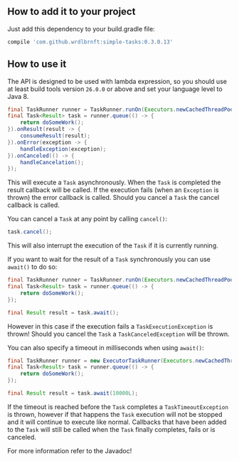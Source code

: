 ## How to add it to your project

Just add this dependency to your build.gradle file:

```groovy
compile 'com.github.wrdlbrnft:simple-tasks:0.3.0.13'
```

## How to use it

The API is designed to be used with lambda expression, so you should use at least build tools version `26.0.0` or above and set your language level to Java 8.

```java
final TaskRunner runner = TaskRunner.runOn(Executors.newCachedThreadPool());
final Task<Result> task = runner.queue(() -> {
    return doSomeWork();
}).onResult(result -> {
    consumeResult(result);
}).onError(exception -> {
    handleException(exception);
}).onCanceled(() -> {
    handleCancelation();
});
```

This will execute a `Task` asynchronously. When the `Task` is completed the result callback will be called. If the execution fails (when an `Exception` is thrown) the error callback is called. Should you cancel a `Task` the cancel callback is called.

You can cancel a `Task` at any point by calling `cancel()`:

```java
task.cancel();
```

This will also interrupt the execution of the `Task` if it is currently running. 

If you want to wait for the result of a `Task` synchronously you can use `await()` to do so:

```java
final TaskRunner runner = TaskRunner.runOn(Executors.newCachedThreadPool());
final Task<Result> task = runner.queue(() -> {
    return doSomeWork();
});

final Result result = task.await();
```

However in this case if the execution fails a `TaskExecutionException` is thrown! Should you cancel the `Task` a `TaskCanceledException` will be thrown.

You can also specify a timeout in milliseconds when using `await()`:

```java
final TaskRunner runner = new ExecutorTaskRunner(Executors.newCachedThreadPool());
final Task<Result> task = runner.queue(() -> {
    return doSomeWork();
});

final Result result = task.await(10000L);
```

If the timeout is reached before the `Task` completes a `TaskTimeoutException` is thrown, however if that happens the `Task` execution will not be stopped and it will continue to execute like normal. Callbacks that have been added to the `Task` will still be called when the `Task` finally completes, fails or is canceled.

For more information refer to the Javadoc!